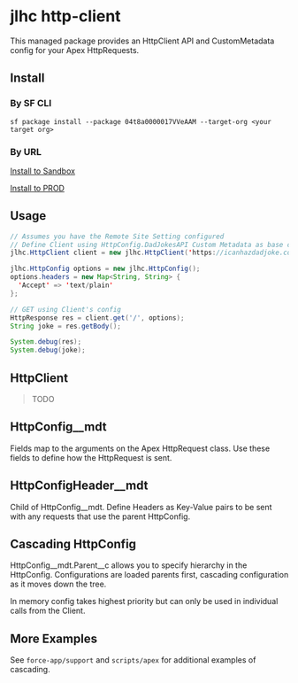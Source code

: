 # jlhc http-client

This managed package provides an HttpClient API and CustomMetadata config for your Apex HttpRequests.

## Install

### By SF CLI

`sf package install --package 04t8a0000017VVeAAM --target-org <your target org>`

### By URL

[Install to Sandbox](https://test.salesforce.com/packagingSetupUI/ipLanding.app?apvId=04t8a0000017VVeAAM)

[Install to PROD](https://login.salesforce.com/packagingSetupUI/ipLanding.app?apvId=04t8a0000017VVeAAM)

## Usage
```java
// Assumes you have the Remote Site Setting configured
// Define Client using HttpConfig.DadJokesAPI Custom Metadata as base config
jlhc.HttpClient client = new jlhc.HttpClient('https://icanhazdadjoke.com', 'DEFAULT');

jlhc.HttpConfig options = new jlhc.HttpConfig();
options.headers = new Map<String, String> {
  'Accept' => 'text/plain'
};

// GET using Client's config
HttpResponse res = client.get('/', options);
String joke = res.getBody();

System.debug(res);
System.debug(joke);
```

## HttpClient

> TODO

## HttpConfig__mdt

Fields map to the arguments on the Apex HttpRequest class. Use these fields to define how the HttpRequest is sent.

## HttpConfigHeader__mdt

Child of HttpConfig__mdt. Define Headers as Key-Value pairs to be sent with any requests that use the parent HttpConfig.

## Cascading HttpConfig

HttpConfig__mdt.Parent__c allows you to specify hierarchy in the HttpConfig. Configurations are loaded parents first, cascading configuration as it moves down the tree.

In memory config takes highest priority but can only be used in individual calls from the Client.

## More Examples

See `force-app/support` and `scripts/apex` for additional examples of cascading.
